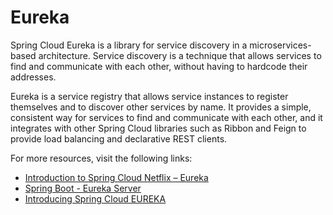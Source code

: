 # Eureka

Spring Cloud Eureka is a library for service discovery in a microservices-based architecture. Service discovery is a technique that allows services to find and communicate with each other, without having to hardcode their addresses.

Eureka is a service registry that allows service instances to register themselves and to discover other services by name. It provides a simple, consistent way for services to find and communicate with each other, and it integrates with other Spring Cloud libraries such as Ribbon and Feign to provide load balancing and declarative REST clients.

For more resources, visit the following links:

- [Introduction to Spring Cloud Netflix – Eureka](https://www.baeldung.com/spring-cloud-netflix-eureka)
- [Spring Boot - Eureka Server](https://www.tutorialspoint.com/spring_boot/spring_boot_eureka_server.htm)
- [Introducing Spring Cloud EUREKA](https://www.youtube.com/watch?v=1uNo1NrqsX4)
